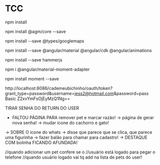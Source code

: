 # TCC
npm install

npm install @agm/core --save

npm install --save @types/googlemaps

npm install --save @angular/material @angular/cdk @angular/animations

npm install --save hammerjs

npm i @angular/material-moment-adapter

npm install moment --save

http://localhost:8086/cademeubichinho/oauth/token?grant_type=password&username=jess2@hotmail.com&password=pass
Basic Z2xvYmFsOjEyMzQ1Ng==

TIRAR SENHA DO RETURN DO USER

- FALTOU PÁGINA PARA remover pet e marcar razão!
-> página de gerar nova senha!
-> mudar icone do cachorro e gato!

-> SOBRE O icone do whats -> disse que parece que se clica, que parece uma figurinha
-> fazer balão para chamar para cadastro!
-> DESTAQUE COM bolinha FICANDO AFUNDADA!

//quando adicionar um pet confere se o 
//usuário está logado para pegar o telefone
//quando usuário logado vai tq add na lista de pets do user!
